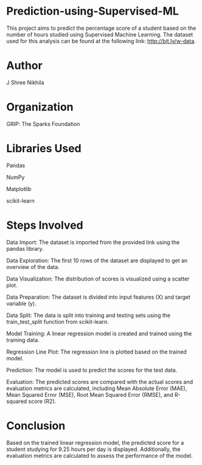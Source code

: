# Prediction-using-Supervised-ML
This project aims to predict the percentage score of a student based on the number of hours studied using Supervised Machine Learning. The dataset used for this analysis can be found at the following link: http://bit.ly/w-data.

# Author
J Shree Nikhila

# Organization
GRIP: The Sparks Foundation

# Libraries Used
Pandas

NumPy

Matplotlib

scikit-learn

# Steps Involved
Data Import: The dataset is imported from the provided link using the pandas library.

Data Exploration: The first 10 rows of the dataset are displayed to get an overview of the data.

Data Visualization: The distribution of scores is visualized using a scatter plot.

Data Preparation: The dataset is divided into input features (X) and target variable (y).

Data Split: The data is split into training and testing sets using the train_test_split function from scikit-learn.

Model Training: A linear regression model is created and trained using the training data.

Regression Line Plot: The regression line is plotted based on the trained model.

Prediction: The model is used to predict the scores for the test data.

Evaluation: The predicted scores are compared with the actual scores and evaluation metrics are calculated, including Mean Absolute Error (MAE), Mean Squared Error (MSE), Root Mean Squared Error (RMSE), and R-squared score (R2).

# Conclusion
Based on the trained linear regression model, the predicted score for a student studying for 9.25 hours per day is displayed. Additionally, the evaluation metrics are calculated to assess the performance of the model.
